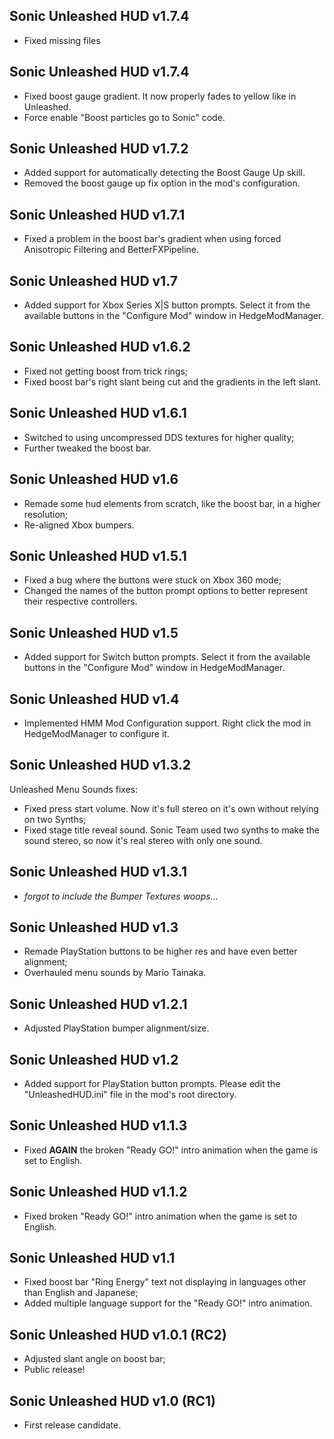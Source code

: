 ## Sonic Unleashed HUD v1.7.4
- Fixed missing files

## Sonic Unleashed HUD v1.7.4
- Fixed boost gauge gradient. It now properly fades to yellow like in Unleashed.
- Force enable "Boost particles go to Sonic" code.

## Sonic Unleashed HUD v1.7.2
- Added support for automatically detecting the Boost Gauge Up skill.
- Removed the boost gauge up fix option in the mod's configuration.

## Sonic Unleashed HUD v1.7.1
- Fixed a problem in the boost bar's gradient when using forced Anisotropic Filtering and BetterFXPipeline.

## Sonic Unleashed HUD v1.7
- Added support for Xbox Series X|S button prompts. Select it from the available buttons in the "Configure Mod" window in HedgeModManager.

## Sonic Unleashed HUD v1.6.2
- Fixed not getting boost from trick rings;
- Fixed boost bar's right slant being cut and the gradients in the left slant.

## Sonic Unleashed HUD v1.6.1
- Switched to using uncompressed DDS textures for higher quality;
- Further tweaked the boost bar.

## Sonic Unleashed HUD v1.6
- Remade some hud elements from scratch, like the boost bar, in a higher resolution;
- Re-aligned Xbox bumpers.

## Sonic Unleashed HUD v1.5.1
- Fixed a bug where the buttons were stuck on Xbox 360 mode;
- Changed the names of the button prompt options to better represent their respective controllers.

## Sonic Unleashed HUD v1.5
- Added support for Switch button prompts. Select it from the available buttons in the "Configure Mod" window in HedgeModManager.

## Sonic Unleashed HUD v1.4
- Implemented HMM Mod Configuration support. Right click the mod in HedgeModManager to configure it.

## Sonic Unleashed HUD v1.3.2
Unleashed Menu Sounds fixes:
- Fixed press start volume. Now it's full stereo on it's own without relying on two Synths;
- Fixed stage title reveal sound. Sonic Team used two synths to make the sound stereo, so now it's real stereo with only one sound.

## Sonic Unleashed HUD v1.3.1
- *forgot to include the Bumper Textures woops...*

## Sonic Unleashed HUD v1.3
- Remade PlayStation buttons to be higher res and have even better alignment;
- Overhauled menu sounds by Mario Tainaka.

## Sonic Unleashed HUD v1.2.1
- Adjusted PlayStation bumper alignment/size.

## Sonic Unleashed HUD v1.2
- Added support for PlayStation button prompts. Please edit the "UnleashedHUD.ini" file in the mod's root directory.

## Sonic Unleashed HUD v1.1.3
- Fixed **AGAIN** the broken "Ready GO!" intro animation when the game is set to English.

## Sonic Unleashed HUD v1.1.2
- Fixed broken "Ready GO!" intro animation when the game is set to English.

## Sonic Unleashed HUD v1.1
- Fixed boost bar "Ring Energy" text not displaying in languages other than English and Japanese;
- Added multiple language support for the "Ready GO!" intro animation.

## Sonic Unleashed HUD v1.0.1 (RC2)
- Adjusted slant angle on boost bar;
- Public release!

## Sonic Unleashed HUD v1.0 (RC1)
- First release candidate.

